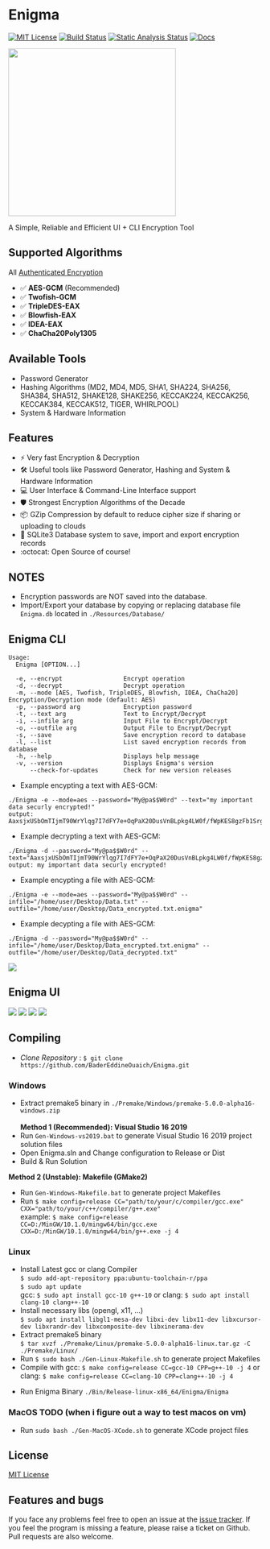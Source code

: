 # Enigma
<!--WORKFLOW-->
[![MIT License](https://img.shields.io/badge/license-MIT-yellow)](https://github.com/BaderEddineOuaich/Enigma/blob/master/LICENSE.md)
[![Build Status](https://github.com/BaderEddineOuaich/Enigma/workflows/build/badge.svg)](https://github.com/BaderEddineOuaich/Enigma/actions?workflow=build) 
[![Static Analysis Status](https://github.com/BaderEddineOuaich/Enigma/workflows/static-analysis/badge.svg)](https://github.com/BaderEddineOuaich/Enigma/actions?workflow=static-analysis)
[![Docs](https://codedocs.xyz/doxygen/doxygen.svg)](https://badereddineouaich.github.io/Enigma)


<!--LOGO-->
<!-- ![Enigma](Resources/Branding/EnigmaLogoWolf_860x869.png) -->
<!-- <img src="Resources/Branding/EnigmaLogoWolf_860x869.png" width="330"/> -->
<img src="Resources/Branding/Logo.png" width="333" />

<!--DESCRIOTION-->
A Simple, Reliable and Efficient UI + CLI Encryption Tool<br>
<!--
Built to solve 3 problems i had:
- huge personal files take too much space in storage clouds <strong>(Solved by Compression)</strong>
- if someone accessed my storage's account, you know. <strong>(Solved by Encryption)</strong>
- just can't trust other programs to do the above two for me plus Enigma and is a cool name to waste (in memory of Alan Turing)
-->



## Supported Algorithms
All [Authenticated Encryption](https://www.cryptopp.com/wiki/Authenticated_Encryption)
- :white_check_mark: <strong>AES-GCM</strong> (Recommended)
- :white_check_mark: <strong>Twofish-GCM</strong>
- :white_check_mark: <strong>TripleDES-EAX</strong>
- :white_check_mark: <strong>Blowfish-EAX</strong>
- :white_check_mark: <strong>IDEA-EAX</strong>
- :white_check_mark: <strong>ChaCha20Poly1305</strong>
<!-- - [ ] algo || [x] algo -->


## Available Tools
- Password Generator
- Hashing Algorithms (MD2, MD4, MD5, SHA1, SHA224, SHA256, SHA384, SHA512, SHAKE128, SHAKE256, KECCAK224, KECCAK256, KECCAK384, KECCAK512, TIGER, WHIRLPOOL)
- System & Hardware Information

## Features
- :zap: Very fast Encryption & Decryption
- :hammer_and_wrench: Useful tools like Password Generator, Hashing and System & Hardware Information
- :computer: User Interface & Command-Line Interface support
- :shield: Strongest Encryption Algorithms of the Decade
- :package:	GZip Compression by default to reduce cipher size if sharing or uploading to clouds
- :briefcase: SQLite3 Database system to save, import and export encryption records
- :octocat: Open Source of course!
<!--- :detective: Auto-detect algorithm used for encryption (no need to keep remembering which algorithm you used, just remember your password, and store cipher base64-text or encrypted file somewhere preferably clouds)-->


## NOTES
- Encryption passwords are NOT saved into the database.
- Import/Export your database by copying or replacing database file `Enigma.db` located in `./Resources/Database/`


## Enigma CLI
```text
Usage:
  Enigma [OPTION...]

  -e, --encrypt                 Encrypt operation
  -d, --decrypt                 Decrypt operation
  -m, --mode [AES, Twofish, TripleDES, Blowfish, IDEA, ChaCha20] Encryption/Decryption mode (default: AES)
  -p, --password arg            Encryption password
  -t, --text arg                Text to Encrypt/Decrypt
  -i, --infile arg              Input File to Encrypt/Decrypt
  -o, --outfile arg             Output File to Encrypt/Decrypt
  -s, --save                    Save encryption record to database
  -l, --list                    List saved encryption records from database
  -h, --help                    Displays help message
  -v, --version                 Displays Enigma's version
      --check-for-updates       Check for new version releases
```
- Example encypting a text with AES-GCM:<br>
```text
./Enigma -e --mode=aes --password="My@pa$$W0rd" --text="my important data securly encrypted!"
output: AaxsjxUSbOmTIjmT90WrYlqg7I7dFY7e+OqPaX20DusVnBLpkg4LW0f/fWpKES8gzFb1SrglpVt0goGfijzVHx+ULjuT
```
- Example decrypting a text with AES-GCM:<br>
```text
./Enigma -d --password="My@pa$$W0rd" --text="AaxsjxUSbOmTIjmT90WrYlqg7I7dFY7e+OqPaX20DusVnBLpkg4LW0f/fWpKES8gzFb1SrglpVt0goGfijzVHx+ULjuT"
output: my important data securly encrypted!
```
<!--<img src="Resources/ScreenShots/CLI-EncryptDecryptText-Demo.png"/><br>-->

- Example encypting a file with AES-GCM:<br>
```text
./Enigma -e --mode=aes --password="My@pa$$W0rd" --infile="/home/user/Desktop/Data.txt" --outfile="/home/user/Desktop/Data_encrypted.txt.enigma"
```
- Example decypting a file with AES-GCM:<br>
```text
./Enigma -d --password="My@pa$$W0rd" --infile="/home/user/Desktop/Data_encrypted.txt.enigma" --outfile="/home/user/Desktop/Data_decrypted.txt"
```
<!-- <img src="Resources/ScreenShots/CLI-EncryptDecryptFile-Demo.png"/><br> -->
<img src="Resources/ScreenShots/4.png"/><br>



## Enigma UI
<img src="Resources/ScreenShots/Main-Menu-Demo.png"/>
<img src="Resources/ScreenShots/2.png"/>
<img src="Resources/ScreenShots/My-Encryptions-Demo.png"/>
<img src="Resources/ScreenShots/Tools-Demo.png"/>

<!--
<img width="300" src="Resources/ScreenShots/UI-MainMenuScene.png"/>  <img width="300" src="Resources/ScreenShots/UI-EncryptText-Demo.png"/>  <img width="300" src="Resources/ScreenShots/UI-DecryptText-Demo.png"/>  <img width="300" src="Resources/ScreenShots/UI-EncryptFile-Demo.png"/>  <img width="300" src="Resources/ScreenShots/UI-DecryptFile-Demo.png"/>
-->

<!--
Latest Test on `Windows 10 Version 20H2`
<img src="Resources/Dev Process/Windows-Latest.png"/>
<br>
Latest Test on `Linux Mint Cinnamon 19.3 Tricia`
<img src="Resources/Dev Process/Linux-Latest.png"/>
-->


## Compiling
- <i>Clone Repository</i> : `$ git clone https://github.com/BaderEddineOuaich/Enigma.git`<br>

### Windows
 - Extract premake5 binary in `./Premake/Windows/premake-5.0.0-alpha16-windows.zip`<br><br>
<strong>Method 1 (Recommended): Visual Studio 16 2019</strong>
 - Run `Gen-Windows-vs2019.bat` to generate Visual Studio 16 2019 project solution files
 - Open Enigma.sln and Change configuration to Release or Dist
 - Build & Run Solution
<!-- - Copy Resources/ folder next to the executable at `.\Bin\Release-windows-x86_64\Enigma\Enigma.exe` and Run it<br><br>-->
<strong>Method 2 (Unstable): Makefile (GMake2)</strong>
 - Run `Gen-Windows-Makefile.bat` to generate project Makefiles<br>
 - Run `$ make config=release CC="path/to/your/c/compiler/gcc.exe" CXX="path/to/your/c++/compiler/g++.exe"`<br>
   example: `$ make config=release CC=D:/MinGW/10.1.0/mingw64/bin/gcc.exe CXX=D:/MinGW/10.1.0/mingw64/bin/g++.exe -j 4`<br>
<!-- - Copy `Resources/` folder next to the executable at `.\Bin\Release-windows-x86_64\Enigma\Enigma.exe` and Run it  -->

### Linux
 - Install Latest gcc or clang Compiler<br>
  `$ sudo add-apt-repository ppa:ubuntu-toolchain-r/ppa`<br>
	`$ sudo apt update`<br>
	gcc: `$ sudo apt install gcc-10 g++-10` or clang: `$ sudo apt install clang-10 clang++-10`<br>
 - Install necessary libs (opengl, x11, ...)<br>
  `$ sudo apt install libgl1-mesa-dev libxi-dev libx11-dev libxcursor-dev libxrandr-dev libxcomposite-dev libxinerama-dev`
 - Extract premake5 binary <br>
  `$ tar xvzf ./Premake/Linux/premake-5.0.0-alpha16-linux.tar.gz -C ./Premake/Linux/`
 - Run `$ sudo bash ./Gen-Linux-Makefile.sh` to generate project Makefiles
 - Compile with gcc: `$ make config=release CC=gcc-10 CPP=g++-10 -j 4` or clang: `$ make config=release CC=clang-10 CPP=clang++-10 -j 4` <br> 
<!--  replace -j X with number of threads to use for compilation, the more the faster<br>
   replace release with dist for full performance -->
<!--  - Copy `Resources/` folder next to the executable at `./Bin/Release-linux-x86_64/Enigma/Enigma` --> 
 - Run Enigma Binary `./Bin/Release-linux-x86_64/Enigma/Enigma`

### MacOS TODO (when i figure out a way to test macos on vm)
- Run `sudo bash ./Gen-MacOS-XCode.sh` to generate XCode project files<br>


## License
[MIT License](LICENSE.md)


## Features and bugs

If you face any problems feel free to open an issue at the [issue tracker][tracker]. If you feel the program is missing a feature, please raise a ticket on Github. Pull requests are also welcome.

[tracker]: https://github.com/BaderEddineOuaich/Enigma/issues

